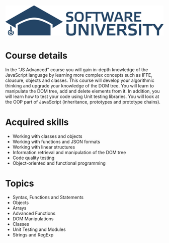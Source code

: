 # <p align="center"> ![alt text](https://github.com/DimoDimchev/SoftUni-Python-Basics/blob/main/SoftUni-Logo.png) <p>
# Course details
In the "JS Advanced" course you will gain in-depth knowledge of the JavaScript language by learning more complex concepts such as IFFE, clousure, objects and classes. This course will develop your algorithmic thinking and upgrade your knowledge of the DOM tree. You will learn to manipulate the DOM tree, add and delete elements from it. In addition, you will learn how to test your code using Unit testing libraries. You will look at the OOP part of JavaScript (inheritance, prototypes and prototype chains).
# Acquired skills 
- Working with classes and objects
- Working with functions and JSON formats
- Working with linear structures
- Information retrieval and manipulation of the DOM tree
- Code quality testing
- Object-oriented and functional programming

# Topics
- Syntax, Functions and Statements
- Objects
- Arrays
- Advanced Functions
- DOM Manipulations
- Classes
- Unit Testing and Modules
- Strings and RegExp
